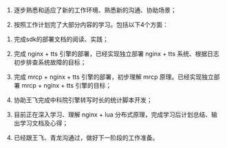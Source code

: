 1. 逐步熟悉和适应了新的工作环境、熟悉新的沟通、协助场景；

2. 按照工作计划完了大部分内容的学习。包括以下4个方面：

1)  完成sdk的部署文档的阅读、实践；

2)  完成 nginx + tts 引擎的部署，已经实现独立部署 nginx + tts 系统、根据日志初步排查系统故障的目标；

3)  完成 mrcp + nginx + tts 引擎的部署，初步理解 mrcp 原理。已经实现独立部署 mrcp + nginx + tts 引擎的目标；

4)  协助王飞完成中科院引擎转写时长的统计脚本开发；

3. 目前正在深入学习、理解 nginx + lua 分布式原理，完成学习后计划总结、输出学习文档及心得；

4. 已经跟王飞、青龙沟通过，做好下一阶段的工作准备。
